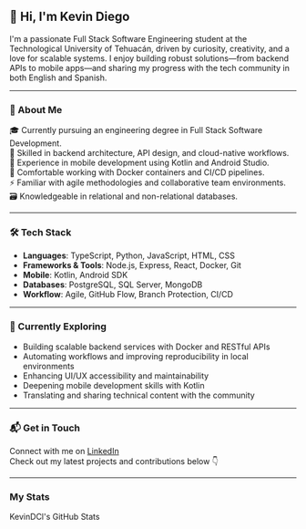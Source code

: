 ## 👋 Hi, I'm Kevin Diego

I'm a passionate Full Stack Software Engineering student at the Technological University of Tehuacán, driven by curiosity, creativity, and a love for scalable systems. I enjoy building robust solutions—from backend APIs to mobile apps—and sharing my progress with the tech community in both English and Spanish.

---

### 🧠 About Me

🎓 Currently pursuing an engineering degree in Full Stack Software Development.  
🔧 Skilled in backend architecture, API design, and cloud-native workflows.  
📱 Experience in mobile development using Kotlin and Android Studio.  
🐳 Comfortable working with Docker containers and CI/CD pipelines.  
⚡ Familiar with agile methodologies and collaborative team environments.  
🗃️ Knowledgeable in relational and non-relational databases.

---

### 🛠️ Tech Stack

- **Languages**: TypeScript, Python, JavaScript, HTML, CSS  
- **Frameworks & Tools**: Node.js, Express, React, Docker, Git  
- **Mobile**: Kotlin, Android SDK  
- **Databases**: PostgreSQL, SQL Server, MongoDB  
- **Workflow**: Agile, GitHub Flow, Branch Protection, CI/CD

---

### 🚀 Currently Exploring

- Building scalable backend services with Docker and RESTful APIs  
- Automating workflows and improving reproducibility in local environments  
- Enhancing UI/UX accessibility and maintainability  
- Deepening mobile development skills with Kotlin  
- Translating and sharing technical content with the community

---

### 📬 Get in Touch

Connect with me on [LinkedIn](https://www.linkedin.com/in/kevindc2608/)  
Check out my latest projects and contributions below 👇

---

### My Stats

KevinDCl's GitHub Stats
